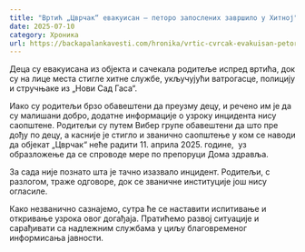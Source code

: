 ```yaml
---
title: "Вртић „Цврчак“ евакуисан – петоро запослених завршило у Хитној"
date: 2025-07-10
category: Хроника
url: https://backapalankavesti.com/hronika/vrtic-cvrcak-evakuisan-petoro-zaposlenih-zavrsilo-u-hitnoj/
---
```


Деца су евакуисана из објекта и сачекала родитеље испред вртића, док су на лице места стигле хитне службе, укључујући ватрогасце, полицију и стручњаке из „Нови Сад Гаса“.

Иако су родитељи брзо обавештени да преузму децу, и речено им је да су малишани добро, додатне информације о узроку инцидента нису саопштене. Родитељи су путем Вибер групе обавештени да што пре дођу по децу, а касније је стигло и званично саопштење у ком се наводи да објекат „Цврчак“ неће радити 11. априла 2025. године,  уз образложење да се спроводе мере по препоруци Дома здравља.

За сада није познато шта је тачно изазвало инцидент. Родитељи, с разлогом, траже одговоре, док се званичне институције још нису огласиле.

Како незванично сазнајемо, сутра ће се наставити испитивање и откривање узрока овог догађаја. Пратићемо развој ситуације и сарађивати са надлежним службама у циљу благовременог информисања јавности.
